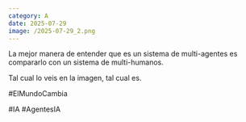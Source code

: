 ```yaml
--- 
category: A 
date: 2025-07-29 
image: /2025-07-29_2.png 
--- 
```


La mejor manera de entender que es un sistema de multi-agentes es compararlo con un sistema de multi-humanos.

Tal cual lo veis en la imagen, tal cual es. 

#ElMundoCambia 

#IA #AgentesIA